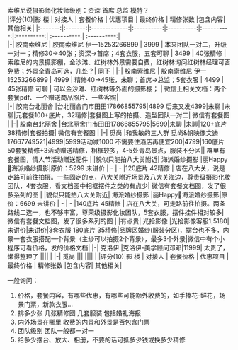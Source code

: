 索维尼说摄影师化妆师级别：资深 首席  总监 模特？  
|评分(10)|影 楼 |   对接人   |      套餐价格     | 优惠项目 | 最终价格 | 精修张数 |包含内容| 其他相关|
|:-------:|:-------:|:-------------:|:----------:|:----------:|:----------:|:----------:| :----------:|  :----------:|     
|-|  胶南索维尼  | 胶南索维尼 伊一15253266899 | 3999  | 本来团队一对二，升级一对一；精修30->40张；资深->首席；4套衣服，五套可聊 | 3499 | 40张精修 | 索维尼的内景摄影棚，金沙滩、红树林外景需要自费，红树林询问红树林经理可否免费；外景全青岛可选，几处？| 同下 |
|-|  胶南索维尼  | 胶南索维尼 伊一15253266899 | 4999  | 精修40->45张，未聊；首席->总监；5套衣服 | 4499 | 45张精修 可聊 | 可以金沙滩、红树林等外面的摄影棚； | 微信上相关文档：两个套餐pdf、一个赠送商品照片、一些客照|  
|-|   胶南台北丽舍 |台北丽舍门市田田17866855795|4899 后来又发4399|未聊 |未聊|元套餐100+底片，32精修|套餐图上写的拍摄、造型团队一对二| 微信有套餐图 | 
|-|   胶南台北丽舍 |台北丽舍门市田田17866855795|5699|未聊 |未聊|120+底片 38精修|套餐拍摄| 微信有套餐图 | 
|-|   觅尚 |和我敏的三人群 觅尚&帆映像文迪 17667749521|4999|5999活动减1000 不需要住酒店再便宜200|4799|160底片 50套餐精修+3活动赠送精修，相框较多，4-5处青岛景点，服装不分区|| 群里有套餐图，情人节活动赠送配件 | 
|貌似只能拍八大关附近|   海派婚纱摄影 |丽Happy🌸海派婚纱摄影|原价：5299 未讲价 | - | - |120底片 42精修 | 店在八大关，说是走路可前往拍摄。一些固定的点，八大关附近场景及八大关海边，尊贵级摄影化妆团队，4套衣服，看文档图中相框摆件之类的有点少| 微信有套餐文档图，发了很多系列的图 |
|貌似只能拍八大关附近|   海派婚纱摄影 |丽Happy🌸海派婚纱摄影|原价：6699 未讲价 | - | - |140底片 45精修 | 店在八大关，可走路前往拍摄。两条路线二选一，也不够丰富，尊荣级摄影化妆团队，5套衣服，摆件挂件相对较多| 微信有套餐文档图，发了很多系列的图 |
|有点贵|   光拾影像 |光拾影像客服1|5180| 未讲价|未讲价|3套衣服 180底片 35精修|品牌区婚纱(服装分区)，摆台也不多，内景一套衣服搭配一个背景（主纱可以拍摄2个背景），最多3个外景|微信中有个小程序可看价格，发的价格文档| 
|-|   克洛伊 |克洛伊-美学顾问邓邓|11999| 太贵了，懒得整理了 ||||  | 
|-|   觅尚 ||| ||||  | 
|评分(10)|影 楼 |   对接人   |      套餐价格     | 优惠项目 | 最终价格 | 精修张数 |包含内容| 其他相关|  

一般询问：
  1. 价格，套餐内容，有哪些优惠，有哪些可能额外收费的，如手捧花-鲜花，场景门票，新款衣服...
  2. 排多少张 几张精修图 几套服装 包括婚礼海报  
  3. 内外场景在哪里 收费的内景和外景是否包含门票  
  4. 团队级别 团队一般都一对一  
  5. 给多少摆台、放大、相册，不要的话可抵多少钱或换多少精修

